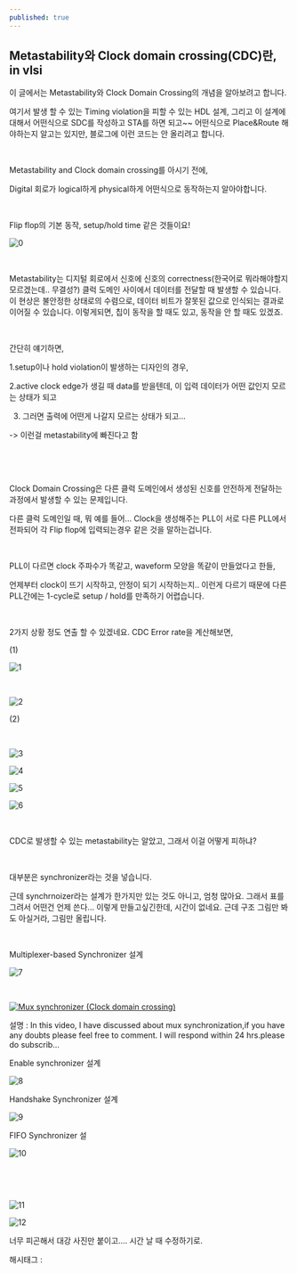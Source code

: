 ```yaml
---
published: true
---
```

## Metastability와 Clock domain crossing(CDC)란, in vlsi

이 글에서는 Metastability와 Clock Domain Crossing의 개념을 알아보려고 합니다.

여기서 발생 할 수 있는 Timing violation을 피할 수 있는 HDL 설계, 그리고 이 설계에 대해서 어떤식으로 SDC를 작성하고 STA를 하면 되고~~ 어떤식으로 Place&Route 해야하는지 알고는 있지만, 블로그에 이런 코드는 안 올리려고 합니다.

​

Metastability and Clock domain crossing를 아시기 전에,

Digital 회로가 logical하게 physical하게 어떤식으로 동작하는지 알아야합니다.

​

Flip flop의 기본 동작, setup/hold time 같은 것들이요!

![0](/asset/img/223228409074/0.png)

​

Metastability는 디지털 회로에서 신호에 신호의 correctness(한국어로 뭐라해야할지 모르겠는데.. 무결성?) 클럭 도메인 사이에서 데이터를 전달할 때 발생할 수 있습니다. 이 현상은 불안정한 상태로의 수렴으로, 데이터 비트가 잘못된 값으로 인식되는 결과로 이어질 수 있습니다. 이렇게되면, 칩이 동작을 할 때도 있고, 동작을 안 할 때도 있겠죠.

​

간단히 얘기하면,

1.setup이나 hold violation이 발생하는 디자인의 경우,

2.active clock edge가 생길 때 data를 받을텐데, 이 입력 데이터가 어떤 값인지 모르는 상태가 되고

3. 그러면 출력에 어떤게 나갈지 모르는 상태가 되고... 

-> 이런걸 metastability에 빠진다고 함

​

​

Clock Domain Crossing은 다른 클럭 도메인에서 생성된 신호를 안전하게 전달하는 과정에서 발생할 수 있는 문제입니다.

다른 클럭 도메인일 때, 뭐 예를 들어... Clock을 생성해주는 PLL이 서로 다른 PLL에서 전파되어 각 Flip flop에 입력되는경우 같은 것을 말하는겁니다.

​

PLL이 다르면 clock 주파수가 똑같고, waveform 모양을 똑같이 만들었다고 한들,

언제부터 clock이 뜨기 시작하고, 안정이 되기 시작하는지.. 이런게 다르기 때문에 다른 PLL간에는 1-cycle로 setup / hold를 만족하기 어렵습니다.

​

2가지 상황 정도 연출 할 수 있겠네요. CDC Error rate을 계산해보면,

(1)

![1](/asset/img/223228409074/1.png)

​

![2](/asset/img/223228409074/2.png)

(2)

​

![3](/asset/img/223228409074/3.png)

![4](/asset/img/223228409074/4.png)

![5](/asset/img/223228409074/5.png)

![6](/asset/img/223228409074/6.png)

​

CDC로 발생할 수 있는 metastability는 알았고, 그래서 이걸 어떻게 피하냐?

​

대부분은 synchronizer라는 것을 넣습니다.

근데 synchrnoizer라는 설계가 한가지만 있는 것도 아니고, 엄청 많아요. 그래서 표를 그려서 어떤건 언제 쓴다... 이렇게 만들고싶긴한데, 시간이 없네요. 근데 구조 그림만 봐도 아실거라, 그림만 올립니다.

​

Multiplexer-based Synchronizer 설계

![7](/asset/img/223228409074/7.png)

​

[![Mux synchronizer (Clock domain crossing)](https://i.ytimg.com/vi/jQEv5KNO6Bw/hqdefault.jpg)](https://youtu.be/jQEv5KNO6Bw?si=GmPuZahnzPhpX0Iu)

설명 : In this video, I have discussed about mux synchronization,if you have any doubts please feel free to comment. I will respond within 24 hrs.please do subscrib...

Enable synchronizer 설계

![8](/asset/img/223228409074/8.png)

Handshake Synchronizer 설계

![9](/asset/img/223228409074/9.png)

FIFO Synchronizer 설

![10](/asset/img/223228409074/10.png)

​

​

![11](/asset/img/223228409074/11.png)

![12](/asset/img/223228409074/12.png)

너무 피곤해서 대강 사진만 붙이고.... 시간 날 때 수정하기로.

 해시태그 : 